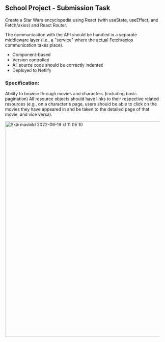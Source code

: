 ## School Project - Submission Task

Create a Star Wars encyclopedia using React (with useState, useEffect, and Fetch/axios) and React Router.

The communication with the API should be handled in a separate middleware layer (i.e., a "service" where the actual Fetch/axios communication takes place).

- Component-based </br>
- Version controlled </br>
- All source code should be correctly indented </br>
- Deployed to Netlify


### Specification:
Ability to browse through movies and characters (including basic pagination)
All resource objects should have links to their respective related resources (e.g., on a character's page, users should be able to click on the movies they have appeared in and be taken to the detailed page of that movie, and vice versa).

<img width="703" alt="Skärmavbild 2022-06-19 kl  11 05 10" src="https://user-images.githubusercontent.com/93046590/174473805-aaeaadee-2f2a-403a-a9f5-3f221f45d288.png">
